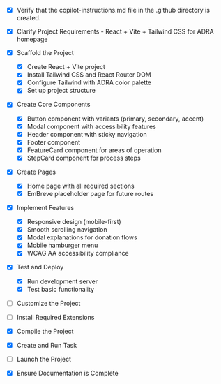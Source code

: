 - [x] Verify that the copilot-instructions.md file in the .github directory is created.

- [x] Clarify Project Requirements - React + Vite + Tailwind CSS for ADRA homepage

- [x] Scaffold the Project
	- [x] Create React + Vite project
	- [x] Install Tailwind CSS and React Router DOM  
	- [x] Configure Tailwind with ADRA color palette
	- [x] Set up project structure

- [x] Create Core Components
	- [x] Button component with variants (primary, secondary, accent)
	- [x] Modal component with accessibility features
	- [x] Header component with sticky navigation
	- [x] Footer component
	- [x] FeatureCard component for areas of operation
	- [x] StepCard component for process steps

- [x] Create Pages
	- [x] Home page with all required sections
	- [x] EmBreve placeholder page for future routes

- [x] Implement Features
	- [x] Responsive design (mobile-first)
	- [x] Smooth scrolling navigation
	- [x] Modal explanations for donation flows
	- [x] Mobile hamburger menu
	- [x] WCAG AA accessibility compliance

- [x] Test and Deploy
	- [x] Run development server
	- [x] Test basic functionality

- [ ] Customize the Project

- [ ] Install Required Extensions

- [x] Compile the Project

- [x] Create and Run Task

- [ ] Launch the Project

- [x] Ensure Documentation is Complete
